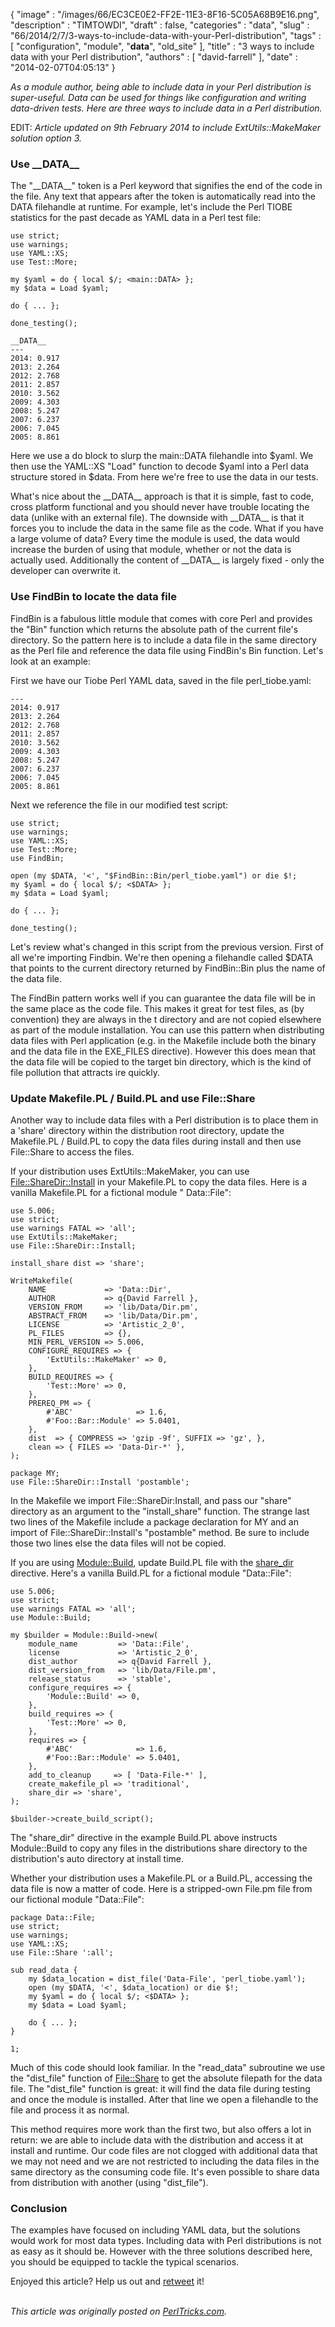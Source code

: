 {
   "image" : "/images/66/EC3CE0E2-FF2E-11E3-8F16-5C05A68B9E16.png",
   "description" : "TIMTOWDI",
   "draft" : false,
   "categories" : "data",
   "slug" : "66/2014/2/7/3-ways-to-include-data-with-your-Perl-distribution",
   "tags" : [
      "configuration",
      "module",
      "__data__",
      "old_site"
   ],
   "title" : "3 ways to include data with your Perl distribution",
   "authors" : [
      "david-farrell"
   ],
   "date" : "2014-02-07T04:05:13"
}


*As a module author, being able to include data in your Perl distribution is super-useful. Data can be used for things like configuration and writing data-driven tests. Here are three ways to include data in a Perl distribution.*

EDIT: *Article updated on 9th February 2014 to include ExtUtils::MakeMaker solution option 3.*

### Use \_\_DATA\_\_

The "\_\_DATA\_\_" token is a Perl keyword that signifies the end of the code in the file. Any text that appears after the token is automatically read into the DATA filehandle at runtime. For example, let's include the Perl TIOBE statistics for the past decade as YAML data in a Perl test file:

``` prettyprint
use strict;
use warnings;
use YAML::XS;
use Test::More;

my $yaml = do { local $/; <main::DATA> };
my $data = Load $yaml;

do { ... };

done_testing();

__DATA__
---
2014: 0.917
2013: 2.264
2012: 2.768
2011: 2.857
2010: 3.562
2009: 4.303
2008: 5.247
2007: 6.237
2006: 7.045
2005: 8.861
```

Here we use a do block to slurp the main::DATA filehandle into $yaml. We then use the YAML::XS "Load" function to decode $yaml into a Perl data structure stored in $data. From here we're free to use the data in our tests.

What's nice about the \_\_DATA\_\_ approach is that it is simple, fast to code, cross platform functional and you should never have trouble locating the data (unlike with an external file). The downside with \_\_DATA\_\_ is that it forces you to include the data in the same file as the code. What if you have a large volume of data? Every time the module is used, the data would increase the burden of using that module, whether or not the data is actually used. Additionally the content of \_\_DATA\_\_ is largely fixed - only the developer can overwrite it.

### Use FindBin to locate the data file

FindBin is a fabulous little module that comes with core Perl and provides the "Bin" function which returns the absolute path of the current file's directory. So the pattern here is to include a data file in the same directory as the Perl file and reference the data file using FindBin's Bin function. Let's look at an example:

First we have our Tiobe Perl YAML data, saved in the file perl\_tiobe.yaml:

``` prettyprint
---
2014: 0.917
2013: 2.264
2012: 2.768
2011: 2.857
2010: 3.562
2009: 4.303
2008: 5.247
2007: 6.237
2006: 7.045
2005: 8.861
```

Next we reference the file in our modified test script:

``` prettyprint
use strict;
use warnings;
use YAML::XS;
use Test::More;
use FindBin;

open (my $DATA, '<', "$FindBin::Bin/perl_tiobe.yaml") or die $!;
my $yaml = do { local $/; <$DATA> };
my $data = Load $yaml;

do { ... };

done_testing();
```

Let's review what's changed in this script from the previous version. First of all we're importing Findbin. We're then opening a filehandle called $DATA that points to the current directory returned by FindBin::Bin plus the name of the data file.

The FindBin pattern works well if you can guarantee the data file will be in the same place as the code file. This makes it great for test files, as (by convention) they are always in the t directory and are not copied elsewhere as part of the module installation. You can use this pattern when distributing data files with Perl application (e.g. in the Makefile include both the binary and the data file in the EXE\_FILES directive). However this does mean that the data file will be copied to the target bin directory, which is the kind of file pollution that attracts ire quickly.

### Update Makefile.PL / Build.PL and use File::Share

Another way to include data files with a Perl distribution is to place them in a 'share' directory within the distribution root directory, update the Makefile.PL / Build.PL to copy the data files during install and then use File::Share to access the files.

If your distribution uses ExtUtils::MakeMaker, you can use [File::ShareDir::Install](https://metacpan.org/pod/File::ShareDir::Install) in your Makefile.PL to copy the data files. Here is a vanilla Makefile.PL for a fictional module " Data::File":

``` prettyprint
use 5.006;
use strict;
use warnings FATAL => 'all';
use ExtUtils::MakeMaker;
use File::ShareDir::Install;

install_share dist => 'share';

WriteMakefile(
    NAME             => 'Data::Dir',
    AUTHOR           => q{David Farrell },
    VERSION_FROM     => 'lib/Data/Dir.pm',
    ABSTRACT_FROM    => 'lib/Data/Dir.pm',
    LICENSE          => 'Artistic_2_0',
    PL_FILES         => {}, 
    MIN_PERL_VERSION => 5.006,
    CONFIGURE_REQUIRES => {
        'ExtUtils::MakeMaker' => 0,
    },  
    BUILD_REQUIRES => {
        'Test::More' => 0,
    },  
    PREREQ_PM => {
        #'ABC'              => 1.6,
        #'Foo::Bar::Module' => 5.0401,
    },  
    dist  => { COMPRESS => 'gzip -9f', SUFFIX => 'gz', },
    clean => { FILES => 'Data-Dir-*' },
);

package MY;
use File::ShareDir::Install 'postamble';
```

In the Makefile we import File::ShareDir:Install, and pass our "share" directory as an argument to the "install\_share" function. The strange last two lines of the Makefile include a package declaration for MY and an import of File::ShareDir::Install's "postamble" method. Be sure to include those two lines else the data files will not be copied.

If you are using [Module::Build](https://metacpan.org/pod/Module::Build::API), update Build.PL file with the [share\_dir](https://metacpan.org/pod/https://metacpan.org/pod/Module::Build::API#share_dir) directive. Here's a vanilla Build.PL for a fictional module "Data::File":

``` prettyprint
use 5.006;
use strict;
use warnings FATAL => 'all';
use Module::Build;

my $builder = Module::Build->new(
    module_name         => 'Data::File',
    license             => 'Artistic_2_0',
    dist_author         => q{David Farrell },
    dist_version_from   => 'lib/Data/File.pm',
    release_status      => 'stable',
    configure_requires => {
        'Module::Build' => 0,
    },
    build_requires => {
        'Test::More' => 0,
    },  
    requires => {
        #'ABC'              => 1.6,
        #'Foo::Bar::Module' => 5.0401,
    },  
    add_to_cleanup     => [ 'Data-File-*' ],
    create_makefile_pl => 'traditional',
    share_dir => 'share',
);

$builder->create_build_script();
```

The "share\_dir" directive in the example Build.PL above instructs Module::Build to copy any files in the distributions share directory to the distribution's auto directory at install time.

Whether your distribution uses a Makefile.PL or a Build.PL, accessing the data file is now a matter of code. Here is a stripped-own File.pm file from our fictional module "Data::File":

``` prettyprint
package Data::File;
use strict;
use warnings;
use YAML::XS;
use File::Share ':all'; 
    
sub read_data {         
    my $data_location = dist_file('Data-File', 'perl_tiobe.yaml');
    open (my $DATA, '<', $data_location) or die $!;
    my $yaml = do { local $/; <$DATA> };
    my $data = Load $yaml; 
    
    do { ... };
}   
        
1;
```

Much of this code should look familiar. In the "read\_data" subroutine we use the "dist\_file" function of [File::Share](https://metacpan.org/pod/File::Share) to get the absolute filepath for the data file. The "dist\_file" function is great: it will find the data file during testing and once the module is installed. After that line we open a filehandle to the file and process it as normal.

This method requires more work than the first two, but also offers a lot in return: we are able to include data with the distribution and access it at install and runtime. Our code files are not clogged with additional data that we may not need and we are not restricted to including the data files in the same directory as the consuming code file. It's even possible to share data from distribution with another (using "dist\_file").

### Conclusion

The examples have focused on including YAML data, but the solutions would work for most data types. Including data with Perl distributions is not as easy as it should be. However with the three solutions described here, you should be equipped to tackle the typical scenarios.

Enjoyed this article? Help us out and [retweet](https://twitter.com/intent/tweet?original_referer=http%3A%2F%2Fperltricks.com%2Farticle%2F66%2F2014%2F2%2F7%2F3-ways-to-include-data-with-your-Perl-distribution&text=3%20ways%20to%20include%20data%20with%20your%20Perl%20distribution&tw_p=tweetbutton&url=http%3A%2F%2Fperltricks.com%2Farticle%2F66%2F2014%2F2%2F7%2F3-ways-to-include-data-with-your-Perl-distribution&via=perltricks) it!

\
*This article was originally posted on [PerlTricks.com](http://perltricks.com).*
